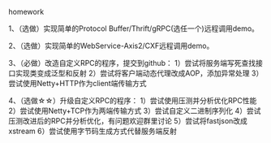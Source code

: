 homework

1、（选做）实现简单的Protocol Buffer/Thrift/gRPC(选任一个)远程调用demo。

2、（选做）实现简单的WebService-Axis2/CXF远程调用demo。

3、（必做）改造自定义RPC的程序，提交到github：
1）尝试将服务端写死查找接口实现类变成泛型和反射
2）尝试将客户端动态代理改成AOP，添加异常处理
3）尝试使用Netty+HTTP作为client端传输方式



4、（选做☆☆）升级自定义RPC的程序：
1）尝试使用压测并分析优化RPC性能
2）尝试使用Netty+TCP作为两端传输方式
3）尝试自定义二进制序列化
4）尝试压测改进后的RPC并分析优化，有问题欢迎群里讨论
5）尝试将fastjson改成xstream
6）尝试使用字节码生成方式代替服务端反射  